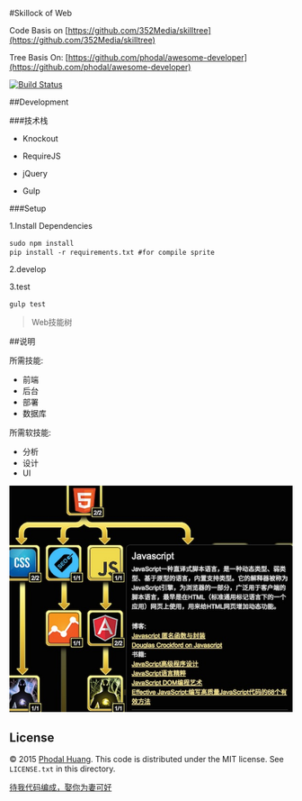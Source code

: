 #Skillock of Web

Code Basis on [https://github.com/352Media/skilltree](https://github.com/352Media/skilltree)

Tree Basis On: [https://github.com/phodal/awesome-developer](https://github.com/phodal/awesome-developer)

[![Build Status](https://travis-ci.org/phodal/skillock.svg?branch=gh-pages)](https://travis-ci.org/phodal/skillock)

##Development

###技术栈

 - Knockout
 - RequireJS
 - jQuery

 - Gulp

###Setup

1.Install Dependencies

    sudo npm install
    pip install -r requirements.txt #for compile sprite
    
2.develop
    
3.test
    
    gulp test

> Web技能树

##说明

所需技能:

 - 前端
 - 后台
 - 部署
 - 数据库
 
所需软技能:
 
  - 分析
  - 设计
  - UI

![Screen shot](./screenshot.jpg)

## License

© 2015 [Phodal Huang](http://www.phodal.com). This code is distributed under the MIT license. See `LICENSE.txt` in this directory.

[待我代码编成，娶你为妻可好](http://www.xuntayizhan.com/person/ji-ke-ai-qing-zhi-er-shi-dai-wo-dai-ma-bian-cheng-qu-ni-wei-qi-ke-hao-wan/)
